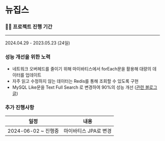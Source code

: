 # 뉴집스

###  🙋‍♀️ 프로젝트 진행 기간
--------------------------
2024.04.29 - 2023.05.23 (24일)

### 성능 개선을 위한 노력
* 네트워크 오버헤드를 줄이기 위해 마이바티스에서 forEach문을 활용해 대량의 데이터를 업데이트
* 자주 읽고 수정하지 않는 데이터는 Redis를 통해 조회할 수 있도록 구현
* MySQL Like문을 Text Full Search 로 변경하여 90%의 성능 개선 ([관련 블로그 글](https://velog.io/@qkrwnsduq/%EC%95%84%EC%A7%81%EB%8F%84-LIKE-CONCAT-key-%EB%A5%BC-%EC%82%AC%EC%9A%A9%ED%95%98%EC%8B%9C%EB%82%98%EC%9A%94-Full-Text-Search-%EB%A5%BC-%EC%82%AC%EC%9A%A9%ED%95%B4-%EC%95%BD-92-%EC%84%B1%EB%8A%A5-%EA%B0%9C%EC%84%A0))

### 추가 진행사항
| 일정               | 내용            |
|------------------|---------------|
| 2024-06-02 ~ 진행중 | 마이바티스 JPA로 변경 |
